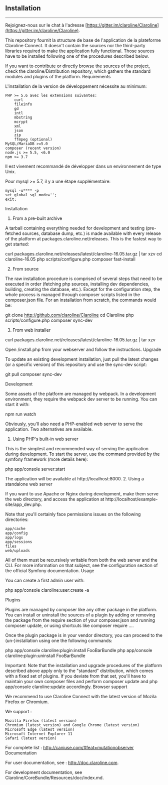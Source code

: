 ## Installation  ##
---

Rejoignez-nous sur le chat à l'adresse [https://gitter.im/claroline/Claroline](https://gitter.im/claroline/Claroline).

This repository fournit la structure de base de l'application de la plateforme Claroline Connect. It doesn't contain the sources nor the third-party libraries required to make the application fully functional. Those sources have to be installed following one of the procedures described below.

If you want to contribute or directly browse the sources of the project, check the claroline/Distribution repository, which gathers the standard modules and plugins of the platform.
Requirements

L'installation de la version de développement nécessite au minimum:

    PHP >= 5.6 avec les extensions suivantes:
        curl
        fileinfo
        gd
        intl
        mbstring
        mcrypt
        xml
        json
        zip
        ffmpeg (optional)
    MySQL/MariaDB >=5.0
    composer (recent version)
    node.js >= 5.5, <6.0
    npm >= 3.7

Il est vivement recommandé de développer dans un environnement de type Unix.

Pour mysql >= 5.7, il y a une étape supplémentaire:

    mysql -u**** -p
    set global sql_mode='';
    exit;

Installation

1. From a pre-built archive

A tarball containing everything needed for development and testing (pre-fetched sources, database dump, etc.) is made available with every release of the platform at packages.claroline.net/releases. This is the fastest way to get started:

curl packages.claroline.net/releases/latest/claroline-16.05.tar.gz | tar xzv
cd claroline-16.05
php scripts/configure.php
composer fast-install

2. From source

The raw installation procedure is comprised of several steps that need to be executed in order (fetching php sources, installing dev dependencies, building, creating the database, etc.). Except for the configuration step, the whole process is managed through composer scripts listed in the composer.json file. For an installation from scratch, the commands would be:

git clone http://github.com/claroline/Claroline
cd Claroline
php scripts/configure.php
composer sync-dev

3. From web installer

curl packages.claroline.net/releases/latest/claroline-16.05.tar.gz | tar xzv

Open /install.php from your webserver and follow the instructions.
Upgrade

To update an existing development installation, just pull the latest changes (or a specific version) of this repository and use the sync-dev script:

git pull
composer sync-dev

Development

Some assets of the platform are managed by webpack. In a development environment, they require the webpack dev server to be running. You can start it with:

npm run watch

Obviously, you'll also need a PHP-enabled web server to serve the application. Two alternatives are available.
1. Using PHP's built-in web server

This is the simplest and recommended way of serving the application during development. To start the server, use the command provided by the symfony framework (more details here):

php app/console server:start

The application will be available at http://localhost:8000.
2. Using a standalone web server

If you want to use Apache or Nginx during development, make them serve the web directory, and access the application at http://localhost/example-site/app_dev.php.

Note that you'll certainly face permissions issues on the following directories:

    app/cache
    app/config
    app/logs
    app/sessions
    files
    web/uploads

All of them must be recursively writable from both the web server and the CLI. For more information on that subject, see the configuration section of the official Symfony documentation.
Usage

You can create a first admin user with:

php app/console claroline:user:create -a

Plugins

Plugins are managed by composer like any other package in the platform. You can install or uninstall the sources of a plugin by adding or removing the package from the require section of your composer.json and running composer update, or using shortcuts like composer require ....

Once the plugin package is in your vendor directory, you can proceed to the (un-)installation using one the following commands:

php app/console claroline:plugin:install FooBarBundle
php app/console claroline:plugin:uninstall FooBarBundle

Important: Note that the installation and upgrade procedures of the platform described above apply only to the "standard" distribution, which comes with a fixed set of plugins. If you deviate from that set, you'll have to maintain your own composer files and perform composer update and php app/console claroline:update accordingly.
Browser support

We recommend to use Claroline Connect with the latest version of Mozila Firefox or Chromium.

We support :

    Mozilla Firefox (latest version)
    Chromium (latest version) and Google Chrome (latest version)
    Microsoft Edge (latest version)
    Microsoft Internet Explorer 11
    Safari (latest version)

For complete list : http://caniuse.com/#feat=mutationobserver
Documentation

For user documentation, see : http://doc.claroline.com.

For development documentation, see Claroline/CoreBundle/Resources/doc/index.md.